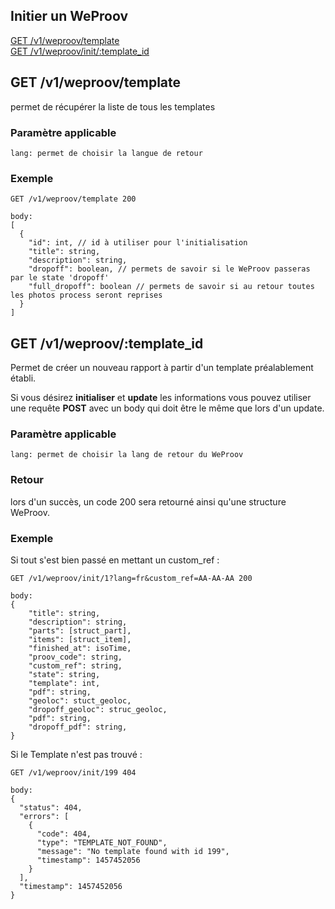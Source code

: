 ## Initier un WeProov

[GET /v1/weproov/template]()  
[GET /v1/weproov/init/:template_id]()

## GET /v1/weproov/template

permet de récupérer la liste de tous les templates

### Paramètre applicable

```
lang: permet de choisir la langue de retour
```

### Exemple

```
GET /v1/weproov/template 200

body:
[
  {
    "id": int, // id à utiliser pour l'initialisation
    "title": string,
    "description": string,
    "dropoff": boolean, // permets de savoir si le WeProov passeras par le state 'dropoff'
    "full_dropoff": boolean // permets de savoir si au retour toutes les photos process seront reprises
  }
]
```

## GET /v1/weproov/:template_id

Permet de créer un nouveau rapport à partir d'un template préalablement établi.

Si vous désirez **initialiser** et **update** les informations vous pouvez utiliser une requête **POST** avec un body qui doit être le même que lors d'un update.

### Paramètre applicable

```
lang: permet de choisir la lang de retour du WeProov
```

### Retour

lors d'un succès, un code 200 sera retourné ainsi qu'une structure WeProov.  

### Exemple
Si tout s'est bien passé en mettant un custom_ref : 

```
GET /v1/weproov/init/1?lang=fr&custom_ref=AA-AA-AA 200

body:
{
	"title": string,
	"description": string,
	"parts": [struct_part],
	"items": [struct_item],
	"finished_at": isoTime,
	"proov_code": string,
	"custom_ref": string,
	"state": string,
	"template": int,
	"pdf": string,
	"geoloc": stuct_geoloc,
	"dropoff_geoloc": struc_geoloc,
	"pdf": string,
	"dropoff_pdf": string,
}
```

Si le Template n'est pas trouvé : 

```
GET /v1/weproov/init/199 404

body:
{
  "status": 404,
  "errors": [
    {
      "code": 404,
      "type": "TEMPLATE_NOT_FOUND",
      "message": "No template found with id 199",
      "timestamp": 1457452056
    }
  ],
  "timestamp": 1457452056
}
```

